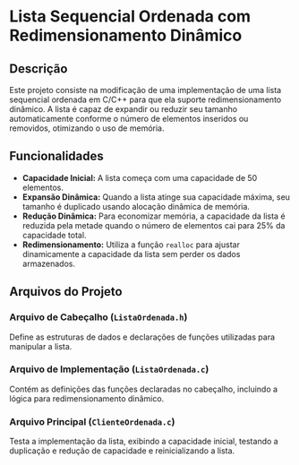 # Lista Sequencial Ordenada com Redimensionamento Dinâmico

## Descrição

Este projeto consiste na modificação de uma implementação de uma lista sequencial ordenada em C/C++ para que ela suporte redimensionamento dinâmico. A lista é capaz de expandir ou reduzir seu tamanho automaticamente conforme o número de elementos inseridos ou removidos, otimizando o uso de memória.

## Funcionalidades

- **Capacidade Inicial:** A lista começa com uma capacidade de 50 elementos.
- **Expansão Dinâmica:** Quando a lista atinge sua capacidade máxima, seu tamanho é duplicado usando alocação dinâmica de memória.
- **Redução Dinâmica:** Para economizar memória, a capacidade da lista é reduzida pela metade quando o número de elementos cai para 25% da capacidade total.
- **Redimensionamento:** Utiliza a função `realloc` para ajustar dinamicamente a capacidade da lista sem perder os dados armazenados.

## Arquivos do Projeto

### Arquivo de Cabeçalho (`ListaOrdenada.h`)

Define as estruturas de dados e declarações de funções utilizadas para manipular a lista.

### Arquivo de Implementação (`ListaOrdenada.c`)

Contém as definições das funções declaradas no cabeçalho, incluindo a lógica para redimensionamento dinâmico.

### Arquivo Principal (`ClienteOrdenada.c`)

Testa a implementação da lista, exibindo a capacidade inicial, testando a duplicação e redução de capacidade e reinicializando a lista.
